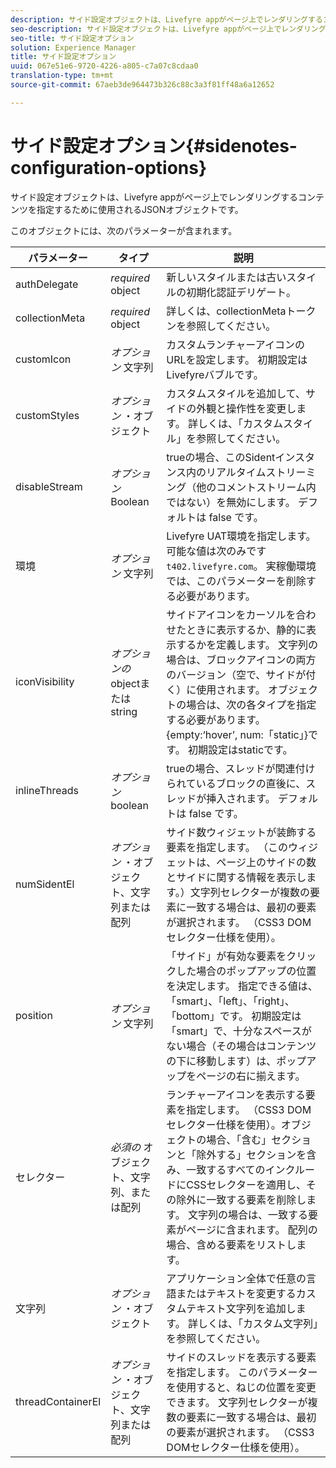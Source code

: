 ```yaml
---
description: サイド設定オブジェクトは、Livefyre appがページ上でレンダリングするコンテンツを指定するために使用されるJSONオブジェクトです。
seo-description: サイド設定オブジェクトは、Livefyre appがページ上でレンダリングするコンテンツを指定するために使用されるJSONオブジェクトです。
seo-title: サイド設定オプション
solution: Experience Manager
title: サイド設定オプション
uuid: 067e51e6-9720-4226-a805-c7a07c8cdaa0
translation-type: tm+mt
source-git-commit: 67aeb3de964473b326c88c3a3f81ff48a6a12652

---
```



# サイド設定オプション{#sidenotes-configuration-options}

サイド設定オブジェクトは、Livefyre appがページ上でレンダリングするコンテンツを指定するために使用されるJSONオブジェクトです。

このオブジェクトには、次のパラメーターが含まれます。

| パラメーター | タイプ | 説明 |
|--- |--- |--- |
| authDelegate | *required* object | 新しいスタイルまたは古いスタイルの初期化認証デリゲート。 |
| collectionMeta | *required* object | 詳しくは、collectionMetaトークンを参照してください。 |
| customIcon | *オプション* 文字列 | カスタムランチャーアイコンのURLを設定します。 初期設定はLivefyreバブルです。 |
| customStyles | *オプション* ・オブジェクト | カスタムスタイルを追加して、サイドの外観と操作性を変更します。 詳しくは、「カスタムスタイル」を参照してください。 |
| disableStream | *オプション* Boolean | trueの場合、このSidentインスタンス内のリアルタイムストリーミング（他のコメントストリーム内ではない）を無効にします。 デフォルトは false です。 |
| 環境 | *オプション* 文字列 | Livefyre UAT環境を指定します。 可能な値は次のみです `t402.livefyre.com`。 実稼働環境では、このパラメーターを削除する必要があります。 |
| iconVisibility | *オプションの* objectまたはstring | サイドアイコンをカーソルを合わせたときに表示するか、静的に表示するかを定義します。 文字列の場合は、ブロックアイコンの両方のバージョン（空で、サイドが付く）に使用されます。 オブジェクトの場合は、次の各タイプを指定する必要があります。{empty:‘hover’, num:「static」}です。 初期設定はstaticです。 |
| inlineThreads | *オプション* boolean | trueの場合、スレッドが関連付けられているブロックの直後に、スレッドが挿入されます。 デフォルトは false です。 |
| numSidentEl | *オプション* ・オブジェクト、文字列または配列 | サイド数ウィジェットが装飾する要素を指定します。 （このウィジェットは、ページ上のサイドの数とサイドに関する情報を表示します。）文字列セレクターが複数の要素に一致する場合は、最初の要素が選択されます。 （CSS3 DOMセレクター仕様を使用）。 |
| position | *オプション* 文字列 | 「サイド」が有効な要素をクリックした場合のポップアップの位置を決定します。 指定できる値は、「smart」、「left」、「right」、「bottom」です。 初期設定は「smart」で、十分なスペースがない場合（その場合はコンテンツの下に移動します）は、ポップアップをページの右に揃えます。 |
| セレクター | *必須の* オブジェクト、文字列、または配列 | ランチャーアイコンを表示する要素を指定します。 （CSS3 DOMセレクター仕様を使用）。オブジェクトの場合、「含む」セクションと「除外する」セクションを含み、一致するすべてのインクルードにCSSセレクターを適用し、その除外に一致する要素を削除します。 文字列の場合は、一致する要素がページに含まれます。 配列の場合、含める要素をリストします。 |
| 文字列 | *オプション* ・オブジェクト | アプリケーション全体で任意の言語またはテキストを変更するカスタムテキスト文字列を追加します。 詳しくは、「カスタム文字列」を参照してください。 |
| threadContainerEl | *オプション* ・オブジェクト、文字列または配列 | サイドのスレッドを表示する要素を指定します。 このパラメーターを使用すると、ねじの位置を変更できます。 文字列セレクターが複数の要素に一致する場合は、最初の要素が選択されます。 （CSS3 DOMセレクター仕様を使用）。 |


